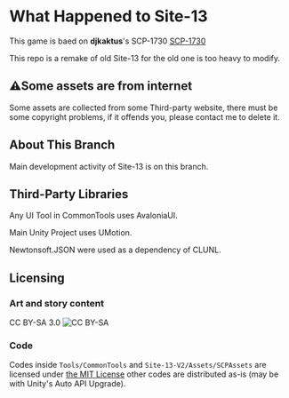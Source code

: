 # What Happened to Site-13

This game is baed on **djkaktus**'s SCP-1730 [SCP-1730](http://www.scp-wiki.net/scp-1730)

This repo is a remake of old Site-13 for the old one is too heavy to modify.

## ⚠Some assets are from internet

Some assets are collected from some Third-party website, there must be some copyright problems, if it offends you, please contact me to delete it.

## About This Branch

Main development activity of Site-13 is on this branch.

## Third-Party Libraries

Any UI Tool in CommonTools uses AvaloniaUI.

Main Unity Project uses UMotion.

Newtonsoft.JSON were used as a dependency of CLUNL.

## Licensing

### Art and story content

CC BY-SA 3.0 ![CC BY-SA](https://mirrors.creativecommons.org/presskit/buttons/88x31/svg/by-sa.svg)

### Code

Codes inside `Tools/CommonTools` and `Site-13-V2/Assets/SCPAssets` are licensed under [the MIT License](/LICENSE) other codes are distributed as-is (may be with Unity's Auto API Upgrade).
